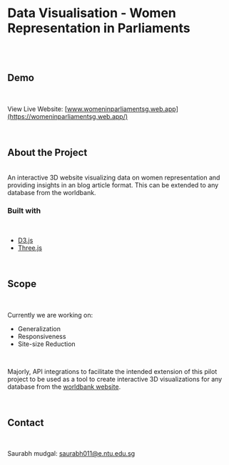# Data Visualisation - Women Representation in Parliaments
<br>
<br>

## Demo
<br>

View Live Website: [www.womeninparliamentsg.web.app](https://womeninparliamentsg.web.app/)

<br>

## About the Project
<br>
An interactive 3D website visualizing data on women representation and providing insights in an blog article format. This can be extended to any database from the worldbank.
<br>

### Built with 
<br>

* [D3.js](https://d3js.org/)
* [Three.js](https://threejs.org/)

<br>

## Scope
<br>

Currently we are working on:
* Generalization
* Responsiveness
* Site-size Reduction

<br>

Majorly, API integrations to facilitate the intended extension of this pilot project to be used as a tool to create interactive 3D visualizations for any database from the [worldbank website](https://data.worldbank.org/).

<br>

## Contact
<br>

Saurabh mudgal: [saurabh011@e.ntu.edu.sg](mailto:saurabh011@e.ntu.edu.sg)
